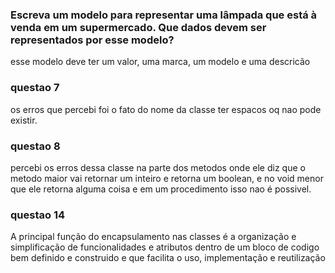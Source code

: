 <h3> Escreva um modelo para representar uma lâmpada que está à venda em
um supermercado. Que dados devem ser representados por esse modelo? </h3>

<p>esse modelo deve ter um valor, uma marca, um modelo e uma descricão</p>

<h3>questao 7</h3>

<p>os erros que percebi foi o fato do nome da classe ter espacos oq nao pode existir.</p>

<h3>questao 8</h3>

<p>percebi os erros dessa classe na parte dos metodos onde ele diz que o metodo maior vai retornar um inteiro e 
retorna um boolean, e no void menor que ele retorna alguma coisa e em um procedimento isso nao é possivel.</p>

<h3>questao 14</h3>

<p>A principal função do encapsulamento nas classes é a organização e simplificação de funcionalidades e atributos 
dentro de um bloco de codigo bem definido e construido e que facilita o uso, implementação e reutilização</p>